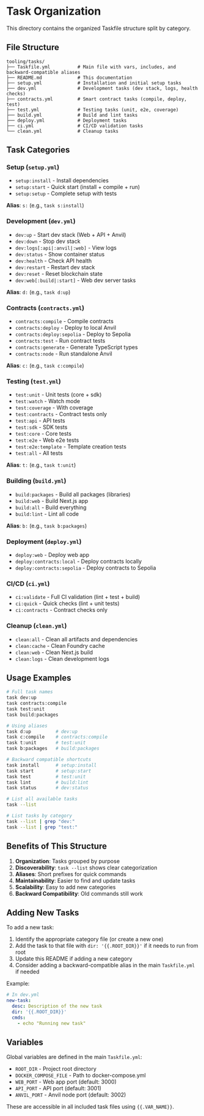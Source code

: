# Task Organization

This directory contains the organized Taskfile structure split by category.

## File Structure

```
tooling/tasks/
├── Taskfile.yml          # Main file with vars, includes, and backward-compatible aliases
├── README.md             # This documentation
├── setup.yml             # Installation and initial setup tasks
├── dev.yml               # Development tasks (dev stack, logs, health checks)
├── contracts.yml         # Smart contract tasks (compile, deploy, test)
├── test.yml              # Testing tasks (unit, e2e, coverage)
├── build.yml             # Build and lint tasks
├── deploy.yml            # Deployment tasks
├── ci.yml                # CI/CD validation tasks
└── clean.yml             # Cleanup tasks
```

## Task Categories

### Setup (`setup.yml`)
- `setup:install` - Install dependencies
- `setup:start` - Quick start (install + compile + run)
- `setup:setup` - Complete setup with tests

**Alias**: `s:` (e.g., `task s:install`)

### Development (`dev.yml`)
- `dev:up` - Start dev stack (Web + API + Anvil)
- `dev:down` - Stop dev stack
- `dev:logs[:api|:anvil|:web]` - View logs
- `dev:status` - Show container status
- `dev:health` - Check API health
- `dev:restart` - Restart dev stack
- `dev:reset` - Reset blockchain state
- `dev:web[:build|:start]` - Web dev server tasks

**Alias**: `d:` (e.g., `task d:up`)

### Contracts (`contracts.yml`)
- `contracts:compile` - Compile contracts
- `contracts:deploy` - Deploy to local Anvil
- `contracts:deploy:sepolia` - Deploy to Sepolia
- `contracts:test` - Run contract tests
- `contracts:generate` - Generate TypeScript types
- `contracts:node` - Run standalone Anvil

**Alias**: `c:` (e.g., `task c:compile`)

### Testing (`test.yml`)
- `test:unit` - Unit tests (core + sdk)
- `test:watch` - Watch mode
- `test:coverage` - With coverage
- `test:contracts` - Contract tests only
- `test:api` - API tests
- `test:sdk` - SDK tests
- `test:core` - Core tests
- `test:e2e` - Web e2e tests
- `test:e2e:template` - Template creation tests
- `test:all` - All tests

**Alias**: `t:` (e.g., `task t:unit`)

### Building (`build.yml`)
- `build:packages` - Build all packages (libraries)
- `build:web` - Build Next.js app
- `build:all` - Build everything
- `build:lint` - Lint all code

**Alias**: `b:` (e.g., `task b:packages`)

### Deployment (`deploy.yml`)
- `deploy:web` - Deploy web app
- `deploy:contracts:local` - Deploy contracts locally
- `deploy:contracts:sepolia` - Deploy contracts to Sepolia

### CI/CD (`ci.yml`)
- `ci:validate` - Full CI validation (lint + test + build)
- `ci:quick` - Quick checks (lint + unit tests)
- `ci:contracts` - Contract checks only

### Cleanup (`clean.yml`)
- `clean:all` - Clean all artifacts and dependencies
- `clean:cache` - Clean Foundry cache
- `clean:web` - Clean Next.js build
- `clean:logs` - Clean development logs

## Usage Examples

```bash
# Full task names
task dev:up
task contracts:compile
task test:unit
task build:packages

# Using aliases
task d:up         # dev:up
task c:compile    # contracts:compile
task t:unit       # test:unit
task b:packages   # build:packages

# Backward compatible shortcuts
task install      # setup:install
task start        # setup:start
task test         # test:unit
task lint         # build:lint
task status       # dev:status

# List all available tasks
task --list

# List tasks by category
task --list | grep "dev:"
task --list | grep "test:"
```

## Benefits of This Structure

1. **Organization**: Tasks grouped by purpose
2. **Discoverability**: `task --list` shows clear categorization
3. **Aliases**: Short prefixes for quick commands
4. **Maintainability**: Easier to find and update tasks
5. **Scalability**: Easy to add new categories
6. **Backward Compatibility**: Old commands still work

## Adding New Tasks

To add a new task:

1. Identify the appropriate category file (or create a new one)
2. Add the task to that file with `dir: '{{.ROOT_DIR}}'` if it needs to run from root
3. Update this README if adding a new category
4. Consider adding a backward-compatible alias in the main `Taskfile.yml` if needed

Example:

```yaml
# In dev.yml
new-task:
  desc: Description of the new task
  dir: '{{.ROOT_DIR}}'
  cmds:
    - echo "Running new task"
```

## Variables

Global variables are defined in the main `Taskfile.yml`:

- `ROOT_DIR` - Project root directory
- `DOCKER_COMPOSE_FILE` - Path to docker-compose.yml
- `WEB_PORT` - Web app port (default: 3000)
- `API_PORT` - API port (default: 3001)
- `ANVIL_PORT` - Anvil node port (default: 3002)

These are accessible in all included task files using `{{.VAR_NAME}}`.
